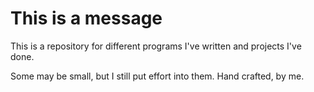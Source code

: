 # This is a message

This is a repository for different programs I've written and projects I've done.

Some may be small, but I still put effort into them. Hand crafted, by me.
